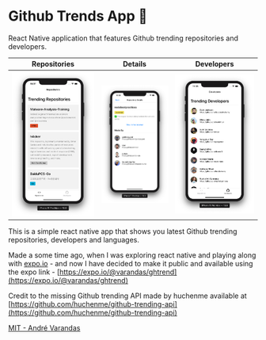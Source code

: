 # Github Trends App 📱

React Native application that features Github trending repositories and developers.

Repositories               |  Details                  |  Developers
:-------------------------:|:-------------------------:|:-------------------------: 
![](extra/repos.png)       |![](extra/repo-detail.png) | ![](extra/developers.png)

This is a simple react native app that shows you latest Github trending repositories, developers and languages.

Made a some time ago, when I was exploring react native and playing along with [expo.io](https://expo.io) - and now I have decided to make it public and available using the expo link - [https://expo.io/@varandas/ghtrend](https://expo.io/@varandas/ghtrend)

Credit to the missing Github trending API made by huchenme available at [https://github.com/huchenme/github-trending-api](https://github.com/huchenme/github-trending-api)

[MIT - André Varandas](LICENSE)
